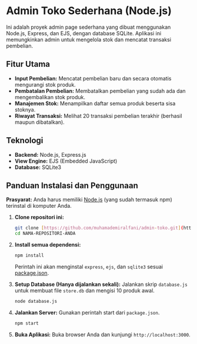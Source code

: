 # Admin Toko Sederhana (Node.js)

Ini adalah proyek admin page sederhana yang dibuat menggunakan Node.js, Express, dan EJS, dengan database SQLite. Aplikasi ini memungkinkan admin untuk mengelola stok dan mencatat transaksi pembelian.

## Fitur Utama

* **Input Pembelian:** Mencatat pembelian baru dan secara otomatis mengurangi stok produk.
* **Pembatalan Pembelian:** Membatalkan pembelian yang sudah ada dan mengembalikan stok produk.
* **Manajemen Stok:** Menampilkan daftar semua produk beserta sisa stoknya.
* **Riwayat Transaksi:** Melihat 20 transaksi pembelian terakhir (berhasil maupun dibatalkan).

## Teknologi

* **Backend:** Node.js, Express.js
* **View Engine:** EJS (Embedded JavaScript)
* **Database:** SQLite3

## Panduan Instalasi dan Penggunaan

**Prasyarat:** Anda harus memiliki [Node.js](https://nodejs.org/) (yang sudah termasuk npm) terinstal di komputer Anda.

1.  **Clone repositori ini:**
    ```bash
    git clone [https://github.com/muhamademiralfani/admin-toko.git](https://github.com/muhamademiralfani/admin-toko.git)
    cd NAMA-REPOSITORI-ANDA
    ```

2.  **Install semua dependensi:**
    ```bash
    npm install
    ```
    Perintah ini akan menginstal `express`, `ejs`, dan `sqlite3` sesuai [package.json](muhamademiralfani/admin-toko/admin-toko-62dacb7b955c69ce50fd41acefabf94c6e7d3992/package.json).

3.  **Setup Database (Hanya dijalankan sekali):**
    Jalankan skrip `database.js` untuk membuat file `store.db` dan mengisi 10 produk awal.
    ```bash
    node database.js
    ```
   

4.  **Jalankan Server:**
    Gunakan perintah start dari `package.json`.
    ```bash
    npm start
    ```

5.  **Buka Aplikasi:**
    Buka browser Anda dan kunjungi `http://localhost:3000`.